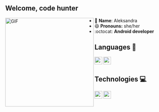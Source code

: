 ## Welcome, code hunter
<img align="left" height="280" alt="GIF" src="https://user-images.githubusercontent.com/79462005/185792594-faaa78f3-11e3-4c8c-930f-dfc504adfde0.gif" />

- 🚀 **Name**: Aleksandra
- 😄 **Pronouns:** she/her
- :octocat: **Android developer**

## Languages 🤖
<a href="https://kotlinlang.org/" target="_blank"><img src="https://user-images.githubusercontent.com/79462005/185793742-57e15c54-cd83-46a5-9f89-e0c7c8223c66.png" height="24"></a>
<a href="https://java.com/"><img src="https://user-images.githubusercontent.com/79462005/185793796-677dec75-ddd2-4415-9e9f-04787641aa2e.png" height="24"></a>
## Technologies 💻
<a href="https://developer.android.com/" target="_blank"><img src="https://user-images.githubusercontent.com/79462005/185794579-a16d24e6-be4d-4b14-b2d6-5ccfed8d1e31.png" height="24"></a>
<a href="https://developer.android.com/jetpack/compose/" target="_blank"><img src="https://user-images.githubusercontent.com/79462005/185794598-b892e384-752a-489f-ae03-bc9480a57a27.png" height="24"></a>

<!--
//TODO: add light mode tags
<picture>
  <source media="(prefers-color-scheme: dark)" srcset="src">
  <source media="(prefers-color-scheme: light)" srcset="src">
</picture>-->
